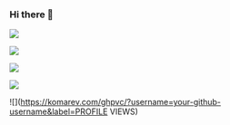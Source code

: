 ### Hi there 👋

<!--

**pspsathwik/pspsathwik** is a ✨ _special_ ✨ repository because its `README.md` (this file) appears on your GitHub profile.
Here are some ideas to get you started:

- 🔭 I’m currently working on ...

- 🌱 I’m currently learning ...

- 👯 I’m looking to collaborate on ...

- 🤔 I’m looking for help with ...

- 💬 Ask me about ...

- 📫 How to reach me: ...

- 😄 Pronouns: ...

- ⚡ Fun fact: ...

-->

![](https://komarev.com/ghpvc/?username=pspsathwik)

![](https://komarev.com/ghpvc/?username=your-github-username&color=green)

![](https://komarev.com/ghpvc/?username=your-github-username&color=dc143c)

![](https://komarev.com/ghpvc/?username=your-github-username&style=flat-square)

![](https://komarev.com/ghpvc/?username=your-github-username&label=PROFILE VIEWS)
